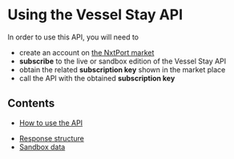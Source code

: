 # Using the Vessel Stay API

In order to use this API, you will need to 

* create an account on [the NxtPort market](https://market.nxtport.eu)
* **subscribe** to the live or sandbox edition of the Vessel Stay API 
* obtain the related **subscription key** shown in the market place
* call the API with the obtained **subscription key**

## Contents
<!--* [API Operations](./operations.md)-->
* [How to use the API](./howtousetheapi.md)
<!--* [Request structure](./requests.md)-->
* [Response structure](./responses.md)
* [Sandbox data](./sandboxdata.md)

<!--## Swagger

A Swagger file is located [here](./vesselstay_swagger.json). You will need to use your subscription key and the appropriate host depending on the version you're subscribed to (sandbox or live).-->

